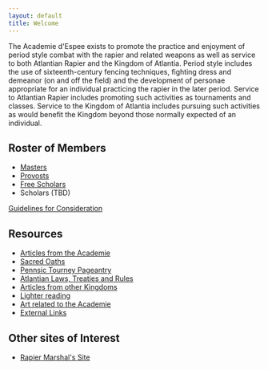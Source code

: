 ```yaml
---
layout: default
title: Welcome
---
```


The Academie d'Espee exists to promote the practice and enjoyment of period style combat with the rapier and related weapons as well as service to both Atlantian Rapier and the Kingdom of Atlantia. Period style includes the use of sixteenth-century fencing techniques, fighting dress and demeanor (on and off the field) and the development of personae appropriate for an individual practicing the rapier in the later period. Service to Atlantian Rapier includes promoting such activities as tournaments and classes. Service to the Kingdom of Atlantia includes pursuing such activities as would benefit the Kingdom beyond those normally expected of an individual.

## Roster of Members

* [Masters](http://op.atlantia.sca.org/op_award.php?award_id=902)
* [Provosts](http://op.atlantia.sca.org/op_award.php?award_id=20)
* [Free Scholars](http://freescholars.atlantia.sca.org/)
* Scholars (TBD)

[Guidelines for Consideration](/guidelines.htm)

## Resources

* [Articles from the Academie](articles)
* [Sacred Oaths](oaths)
* [Pennsic Tourney Pageantry](pennsic)
* [Atlantian Laws, Treaties and Rules](/west.htm)
* [Articles from other Kingdoms](/observatory.htm)
* [Lighter reading](/lounge.htm)
* [Art related to the Academie](/gallery.htm)
* [External Links](/links.htm)

## Other sites of Interest
* [Rapier Marshal's Site](http://rapier.atlantia.sca.org/)
